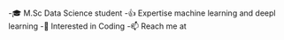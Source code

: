 -🎓 M.Sc Data Science student
-👍 Expertise machine learning and deepl learning
-👀 Interested in Coding
-📫 Reach me at <a name="[LikndIn](https://www.linkedin.com/in/binsa-m-250570221/)"></a>

<!---
BinsaIqbal/BinsaIqbal is a ✨ special ✨ repository because its `README.md` (this file) appears on your GitHub profile.
You can click the Preview link to take a look at your changes.
--->
